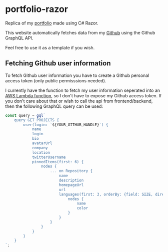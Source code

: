 # portfolio-razor

Replica of my [portfolio](https://github.com/hougesen/portfolio) made using C# Razor.

This website automatically fetches data from my [Github](https://github.com/hougesen) using the Github GraphQL API.

Feel free to use it as a template if you wish.

## Fetching Github user information

To fetch Github user information you have to create a Github personal access token (only public permisssions needed).

I currently have the function to fetch my user information seperated into an [AWS Lambda function](./aws-lambda-fetch-github-user/), so I don't have to expose my Github access token. If you don't care about that or wish to call the api from frontend/backend, then the following GraphQL query can be used:

```js
const query = gql`
    query GET_PROJECTS {
        user(login: `${YOUR_GITHUB_HANDLE}`) {
            name
            login
            bio
            avatarUrl
            company
            location
            twitterUsername
            pinnedItems(first: 6) {
                nodes {
                    ... on Repository {
                        name
                        description
                        homepageUrl
                        url
                        languages(first: 3, orderBy: {field: SIZE, direction: DESC}) {
                            nodes {
                                name
                                color
                            }
                        }
                    }
                }
            }
        }
    }
`;
```
